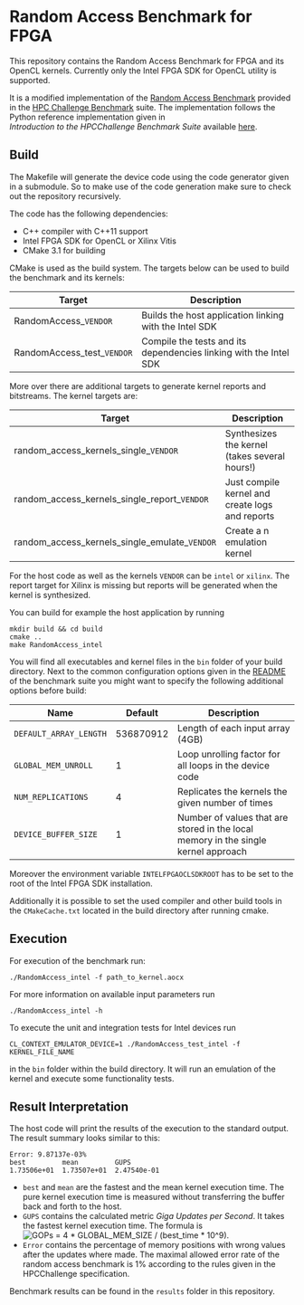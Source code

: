 # Random Access Benchmark for FPGA

This repository contains the Random Access Benchmark for FPGA and its OpenCL kernels.
Currently only the  Intel FPGA SDK for OpenCL utility is supported.

It is a modified implementation of the
[Random Access Benchmark](https://icl.utk.edu/projectsfiles/hpcc/RandomAccess/)
provided in the [HPC Challenge Benchmark](https://icl.utk.edu/hpcc/) suite.
The implementation follows the Python reference implementation given in  
_Introduction to the HPCChallenge Benchmark Suite_ available
[here](http://icl.cs.utk.edu/news_pub/submissions/hpcc-challenge-intro.pdf).

## Build

The Makefile will generate the device code using the code generator given in a submodule.
So to make use of the code generation make sure to check out the repository recursively.

The code has the following dependencies:

- C++ compiler with C++11 support
- Intel FPGA SDK for OpenCL or Xilinx Vitis
- CMake 3.1 for building

CMake is used as the build system.
The targets below can be used to build the benchmark and its kernels:

 |  Target               | Description                                    |
 | --------------------- | ---------------------------------------------- |
 | RandomAccess_`VENDOR`     | Builds the host application linking with the Intel SDK|
 | RandomAccess_test_`VENDOR`            | Compile the tests and its dependencies linking with the Intel SDK  |
 
 More over there are additional targets to generate kernel reports and bitstreams.
 The kernel targets are:
 
  |  Target                        | Description                                    |
  | ------------------------------ | ---------------------------------------------- |
  | random_access_kernels_single_`VENDOR`                | Synthesizes the kernel (takes several hours!)  |
  | random_access_kernels_single_report_`VENDOR`         | Just compile kernel and create logs and reports |
  | random_access_kernels_single_emulate_`VENDOR`          | Create a n emulation kernel                    |
  
For the host code as well as the kernels `VENDOR` can be `intel` or `xilinx`.
The report target for Xilinx is missing but reports will be generated when the kernel is synthesized.

 You can build for example the host application by running
 
    mkdir build && cd build
    cmake ..
    make RandomAccess_intel

You will find all executables and kernel files in the `bin`
folder of your build directory.
Next to the common configuration options given in the [README](../README.md) of the benchmark suite you might want to specify the following additional options before build:

Name             | Default     | Description                          |
---------------- |-------------|--------------------------------------|
`DEFAULT_ARRAY_LENGTH`| 536870912 | Length of each input array (4GB) |
`GLOBAL_MEM_UNROLL`| 1        | Loop unrolling factor for all loops in the device code |
`NUM_REPLICATIONS`| 4        | Replicates the kernels the given number of times |
`DEVICE_BUFFER_SIZE`| 1       | Number of values that are stored in the local memory in the single kernel approach |

Moreover the environment variable `INTELFPGAOCLSDKROOT` has to be set to the root
of the Intel FPGA SDK installation.

Additionally it is possible to set the used compiler and other build tools 
in the `CMakeCache.txt` located in the build directory after running cmake.

## Execution

For execution of the benchmark run:

    ./RandomAccess_intel -f path_to_kernel.aocx
    
For more information on available input parameters run

    ./RandomAccess_intel -h
    
To execute the unit and integration tests for Intel devices run

    CL_CONTEXT_EMULATOR_DEVICE=1 ./RandomAccess_test_intel -f KERNEL_FILE_NAME
    
in the `bin` folder within the build directory.
It will run an emulation of the kernel and execute some functionality tests.

## Result Interpretation

The host code will print the results of the execution to the standard output.
The result  summary looks similar to this:

    Error: 9.87137e-03%
    best         mean         GUPS      
    1.73506e+01  1.73507e+01  2.47540e-01 

- `best` and `mean` are the fastest and the mean kernel execution time.
    The pure kernel execution time is measured without transferring the buffer
    back and forth to the host.
- `GUPS` contains the calculated metric _Giga Updates per Second_. It takes the
    fastest kernel execution time. The formula is
    ![GOPs = 4 * GLOBAL_MEM_SIZE / (best_time * 10^9)](https://latex.codecogs.com/gif.latex?\inline&space;GUPS&space;=&space;&bsol;frac{4&space;*&space;GLOBAL\\_MEM\\_SIZE}{&space;best\\_time&space;*&space;10^9}).
- `Error` contains the percentage of memory positions with wrong values
    after the updates where made. The maximal allowed error rate of the
    random access benchmark is 1% according to the rules given in the HPCChallenge
    specification.

Benchmark results can be found in the `results` folder in this
repository.
